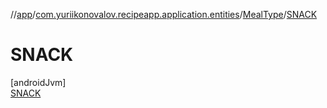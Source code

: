//[app](../../../../index.md)/[com.yuriikonovalov.recipeapp.application.entities](../../index.md)/[MealType](../index.md)/[SNACK](index.md)

# SNACK

[androidJvm]\
[SNACK](index.md)
